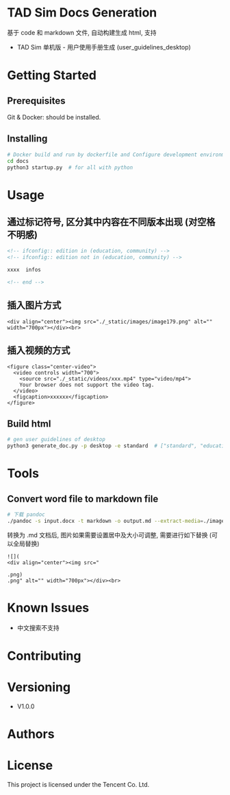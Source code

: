 # TAD Sim Docs Generation

基于 code 和 markdown 文件, 自动构建生成 html, 支持
- TAD Sim 单机版 - 用户使用手册生成 (user_guidelines_desktop)

# Getting Started

## Prerequisites

Git & Docker: should be installed.

## Installing

```bash
# Docker build and run by dockerfile and Configure development environment
cd docs
python3 startup.py  # for all with python
```

# Usage

## 通过标记符号, 区分其中内容在不同版本出现 (对空格不明感)
```markdown
<!-- ifconfig:: edition in (education, community) -->
<!-- ifconfig:: edition not in (education, community) -->

xxxx  infos

<!-- end -->
```

## 插入图片方式
```
<div align="center"><img src="./_static/images/image179.png" alt="" width="700px"></div><br>
```

## 插入视频的方式
```
<figure class="center-video">
  <video controls width="700">
    <source src="./_static/videos/xxx.mp4" type="video/mp4">
    Your browser does not support the video tag.
  </video>
  <figcaption>xxxxxx</figcaption>
</figure>
```

## Build html

```bash
# gen user guidelines of desktop
python3 generate_doc.py -p desktop -e standard  # ["standard", "education", "community"]

```

# Tools

## Convert word file to markdown file

```bash
# 下载 pandoc
./pandoc -s input.docx -t markdown -o output.md --extract-media=./images
```

转换为 .md 文档后, 图片如果需要设置居中及大小可调整, 需要进行如下替换 (可以全局替换)
```
![](
<div align="center"><img src="

.png)
.png" alt="" width="700px"></div><br>
```

# Known Issues
- 中文搜索不支持

# Contributing

# Versioning

- V1.0.0

# Authors


# License

This project is licensed under the Tencent Co. Ltd.
